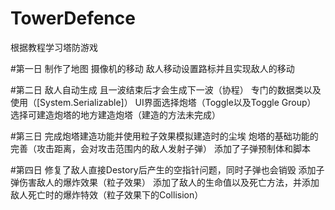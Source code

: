 # TowerDefence
根据教程学习塔防游戏

#第一日
制作了地图
摄像机的移动
敌人移动设置路标并且实现敌人的移动

#第二日
敌人自动生成  且一波结束后才会生成下一波（协程）
专门的数据类以及使用（[System.Serializable]）
UI界面选择炮塔（Toggle以及Toggle Group）
选择可建造炮塔的地方建造炮塔（建造的方法未完成）

#第三日
完成炮塔建造功能并使用粒子效果模拟建造时的尘埃
炮塔的基础功能的完善（攻击距离，会对攻击范围内的敌人发射子弹）
添加了子弹预制体和脚本

#第四日
修复了敌人直接Destory后产生的空指针问题，同时子弹也会销毁
添加子弹伤害敌人的爆炸效果（粒子效果）
添加了敌人的生命值以及死亡方法，并添加敌人死亡时的爆炸特效（粒子效果下的Collision）